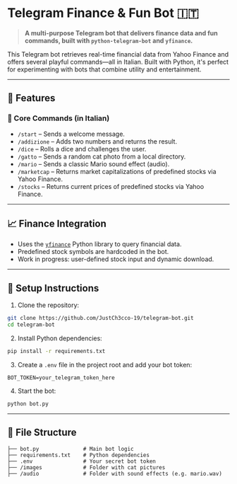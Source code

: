 # Telegram Finance & Fun Bot 🇮🇹

> **A multi-purpose Telegram bot that delivers finance data and fun commands, built with `python-telegram-bot` and `yfinance`.**

This Telegram bot retrieves real-time financial data from Yahoo Finance and offers several playful commands—all in Italian. Built with Python, it's perfect for experimenting with bots that combine utility and entertainment.

---

## 🧠 Features

### 🎯 Core Commands (in Italian)

- `/start` – Sends a welcome message.
- `/addizione` – Adds two numbers and returns the result.
- `/dice` – Rolls a dice and challenges the user.
- `/gatto` – Sends a random cat photo from a local directory.
- `/mario` – Sends a classic Mario sound effect (audio).
- `/marketcap` – Returns market capitalizations of predefined stocks via Yahoo Finance.
- `/stocks` – Returns current prices of predefined stocks via Yahoo Finance.

---

## 📈 Finance Integration

- Uses the [`yfinance`](https://pypi.org/project/yfinance/) Python library to query financial data.
- Predefined stock symbols are hardcoded in the bot.
- Work in progress: user-defined stock input and dynamic download.

---

## 🚀 Setup Instructions

1. Clone the repository:
```bash
git clone https://github.com/JustCh3cco-19/telegram-bot.git
cd telegram-bot
```

2. Install Python dependencies:
```bash
pip install -r requirements.txt
```

3. Create a `.env` file in the project root and add your bot token:
```env
BOT_TOKEN=your_telegram_token_here
```

4. Start the bot:
```bash
python bot.py
```

---

## 📁 File Structure

```
├── bot.py              # Main bot logic
├── requirements.txt    # Python dependencies
├── .env                # Your secret bot token
├── /images             # Folder with cat pictures
├── /audio              # Folder with sound effects (e.g. mario.wav)
```
